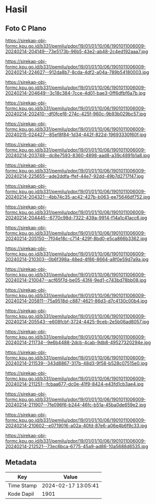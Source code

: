# Hasil

## Foto C Plano

https://sirekap-obj-formc.kpu.go.id/b331/pemilu/pdpr/19/01/01/10/06/1901011006009-20240214-204149--73e5173b-96b5-43e2-ab48-2c4ed192aaa7.jpg

https://sirekap-obj-formc.kpu.go.id/b331/pemilu/pdpr/19/01/01/10/06/1901011006009-20240214-224627--912da8b7-8cda-4df2-a04a-789b54180003.jpg

https://sirekap-obj-formc.kpu.go.id/b331/pemilu/pdpr/19/01/01/10/06/1901011006009-20240214-204649--3c18c384-7cce-4d01-bae3-0ff6dfbf6a7b.jpg

https://sirekap-obj-formc.kpu.go.id/b331/pemilu/pdpr/19/01/01/10/06/1901011006009-20240214-202410--df0fcef8-274c-425f-960c-9b93b029bc57.jpg

https://sirekap-obj-formc.kpu.go.id/b331/pemilu/pdpr/19/01/01/10/06/1901011006009-20240215-024427--85ef8f84-1d34-442f-822d-19693330f60f.jpg

https://sirekap-obj-formc.kpu.go.id/b331/pemilu/pdpr/19/01/01/10/06/1901011006009-20240214-203748--dc8e7593-8360-4898-aad8-a39c4891b1a8.jpg

https://sirekap-obj-formc.kpu.go.id/b331/pemilu/pdpr/19/01/01/10/06/1901011006009-20240214-225655--ade2ddfa-ffef-44e7-92dd-49b7d2717f47.jpg

https://sirekap-obj-formc.kpu.go.id/b331/pemilu/pdpr/19/01/01/10/06/1901011006009-20240214-204321--4bb74c35-ac42-427b-b063-ee75646df752.jpg

https://sirekap-obj-formc.kpu.go.id/b331/pemilu/pdpr/19/01/01/10/06/1901011006009-20240214-204445--6770c98d-7322-439a-9914-f14a1c41acc6.jpg

https://sirekap-obj-formc.kpu.go.id/b331/pemilu/pdpr/19/01/01/10/06/1901011006009-20240214-205150--7f04e18c-c714-429f-8bd0-e5ca866b3362.jpg

https://sirekap-obj-formc.kpu.go.id/b331/pemilu/pdpr/19/01/01/10/06/1901011006009-20240214-210303--0b6f398a-48ed-4f86-8664-a8f0e59d7a9a.jpg

https://sirekap-obj-formc.kpu.go.id/b331/pemilu/pdpr/19/01/01/10/06/1901011006009-20240214-210047--acf65f7d-be05-43f4-9ed1-c743bd78bb08.jpg

https://sirekap-obj-formc.kpu.go.id/b331/pemilu/pdpr/19/01/01/10/06/1901011006009-20240214-205811--75a9518d-c887-4621-86d3-d7c4130c00b4.jpg

https://sirekap-obj-formc.kpu.go.id/b331/pemilu/pdpr/19/01/01/10/06/1901011006009-20240214-205543--e608fcbf-3724-4425-9ceb-2e5b06ad8057.jpg

https://sirekap-obj-formc.kpu.go.id/b331/pemilu/pdpr/19/01/01/10/06/1901011006009-20240214-211734--9e6b4488-2dcb-4cab-9db8-49527320294e.jpg

https://sirekap-obj-formc.kpu.go.id/b331/pemilu/pdpr/19/01/01/10/06/1901011006009-20240214-211539--343d8867-317b-48d3-9f58-b528c07515e0.jpg

https://sirekap-obj-formc.kpu.go.id/b331/pemilu/pdpr/19/01/01/10/06/1901011006009-20240214-211251--fcbaa677-dc0e-41f9-8424-e43fd1cb3ae4.jpg

https://sirekap-obj-formc.kpu.go.id/b331/pemilu/pdpr/19/01/01/10/06/1901011006009-20240214-211907--7fe096f6-b244-46fc-b51a-45ba0de659e2.jpg

https://sirekap-obj-formc.kpu.go.id/b331/pemilu/pdpr/19/01/01/10/06/1901011006009-20240214-210602--e0719016-a02a-40fd-87e6-a06e4b6f9c33.jpg

https://sirekap-obj-formc.kpu.go.id/b331/pemilu/pdpr/19/01/01/10/06/1901011006009-20240214-212521--73ec6bca-6775-45a9-ad86-10a5688d6535.jpg


## Metadata

| Key        | Value               |
| ---------- | ------------------- |
| Time Stamp | 2024-02-17 13:05:41 |
| Kode Dapil | 1901                |



